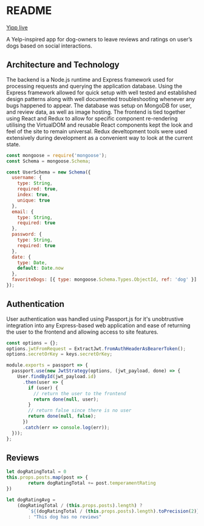 # README

 [Yipp live](https://yipp.herokuapp.com/)

A Yelp-inspired app for dog-owners to leave reviews and ratings on user’s dogs based on social interactions.

## Architecture and Technology

The backend is a Node.js runtime and Express framework used for processing requests and querying the application database. Using the Express framework allowed for quick setup with well tested and established design patterns along with well documented troubleshooting whenever any bugs happened to appear. The database was setup on MongoDB for user, and review data, as well as image hosting. The frontend is tied together using React and Redux to allow for specific component re-rendering utilising the VirtualDOM and reusable React components kept the look and feel of the site to remain universal. Redux develtopment tools were used extensively during development as a convenient way to look at the current state. 

```javascript
const mongoose = require('mongoose');
const Schema = mongoose.Schema;

const UserSchema = new Schema({
  username: {
    type: String,
    required: true,
    index: true,
    unique: true
  },
  email: {
    type: String,
    required: true
  },
  password: {
    type: String,
    required: true
  },
  date: {
    type: Date,
    default: Date.now
  },
  favoriteDogs: [{ type: mongoose.Schema.Types.ObjectId, ref: 'dog' }]
});
```


## Authentication

User authentication was handled using Passport.js for it's unobtrustive integration into any Express-based web application and ease of returning the user to the frontend and allowing access to site features.

```javascript
const options = {};
options.jwtFromRequest = ExtractJwt.fromAuthHeaderAsBearerToken();
options.secretOrKey = keys.secretOrKey;

module.exports = passport => {
  passport.use(new JwtStrategy(options, (jwt_payload, done) => {
    User.findById(jwt_payload.id)
      .then(user => {
        if (user) {
          // return the user to the frontend
          return done(null, user);
        }
        // return false since there is no user
        return done(null, false);
      })
      .catch(err => console.log(err));
  }));
};
```

## Reviews

```javascript
let dogRatingTotal = 0
this.props.posts.map(post => {
		return dogRatingTotal += post.temperamentRating
})

let dogRatingAvg = 
	(dogRatingTotal / (this.props.posts).length) ? 
		`${(dogRatingTotal / (this.props.posts).length).toPrecision(2)} yipps`
		: "This dog has no reviews"
```
